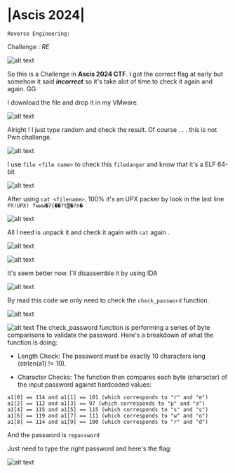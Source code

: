 # |Ascis 2024|

 ```Reverse Engineering:```

 Challenge : *RE*

![alt text](image-1.png)

So this is a Challenge in **Ascis 2024 CTF**. I got the correct flag at early but somehow it said ***incorrect*** so it's take alot of time to check it again and again. GG 

I download the file and drop it in my VMware.

![alt text](image-2.png)

Alright ! I just type random and check the result. Of course . . . this is not Pwn challenge.

![alt text](image-12.png)

I use ```file <file name>``` to check this ```filedanger```
and know that it's a ELF 64-bit  

![alt text](image-3.png)

After using ```cat <filename>```. 100% it's an UPX packer by look in the last line ```PX!UPX! fwww�7{��?t▒�?n� ```

![alt text](image-4.png)

All I need is unpack it and check it again with ```cat``` again . 

![alt text](image-5.png)

![alt text](image-7.png)

It's seem better now. I'll disassemble it by using IDA 

![alt text](image-8.png)

 By read this code we only need to check the ```check_password``` function.

![alt text](image-9.png)

![alt text](image-11.png)
The check_password function is performing a series of byte comparisons to validate the password. Here's a breakdown of what the function is doing:
- Length Check: The password must be exactly 10 characters long (strlen(a1) != 10).

- Character Checks: The function then compares each byte (character) of the input password against hardcoded values:

```
a1[0] == 114 and a1[1] == 101 (which corresponds to "r" and "e")
a1[2] == 112 and a1[3] == 97 (which corresponds to "p" and "a")
a1[4] == 115 and a1[5] == 115 (which corresponds to "s" and "s")
a1[6] == 119 and a1[7] == 111 (which corresponds to "w" and "o")
a1[8] == 114 and a1[9] == 100 (which corresponds to "r" and "d")
```
And the password is ```repassword```


Just need to type the right password and here's the flag: 

![alt text](image-13.png)